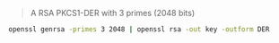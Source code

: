 > A RSA PKCS1-DER with 3 primes (2048 bits)

```sh
openssl genrsa -primes 3 2048 | openssl rsa -out key -outform DER
```

